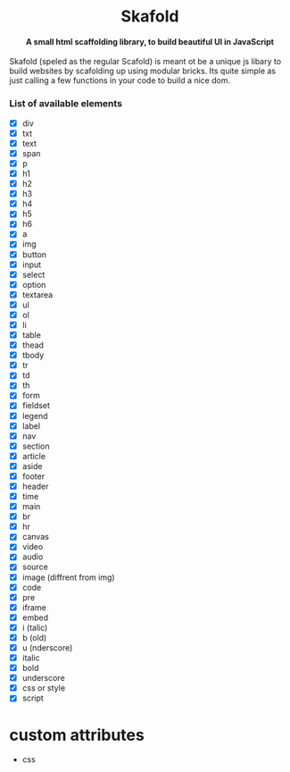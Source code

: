 <h1 align="center">Skafold</h1>
<h4 align="center">A small html scaffolding library, to build beautiful UI in JavaScript</h4>
Skafold (speled as the regular Scafold) is meant ot be a unique js libary to build websites by scafolding up using modular bricks. Its quite simple as just calling a few functions in your code to build a nice dom.

### List of available elements

* [X] div
* [X] txt
* [X] text
* [X] span
* [X] p
* [X] h1
* [X] h2
* [X] h3
* [X] h4
* [X] h5
* [X] h6
* [X] a
* [X] img
* [X] button
* [X] input
* [X] select
* [X] option
* [X] textarea
* [X] ul
* [X] ol
* [X] li
* [X] table
* [X] thead
* [X] tbody
* [X] tr
* [X] td
* [X] th
* [X] form
* [X] fieldset
* [X] legend
* [X] label
* [X] nav
* [X] section
* [X] article
* [X] aside
* [X] footer
* [X] header
* [X] time
* [X] main
* [X] br
* [X] hr
* [X] canvas
* [X] video
* [X] audio
* [X] source
* [X] image (diffrent from img)
* [X] code
* [X] pre
* [X] iframe
* [X] embed
* [X] i (talic)
* [X] b (old)
* [X] u (nderscore)
* [X] italic
* [X] bold
* [X] underscore
* [X] css or style
* [X] script

# custom attributes

- css
